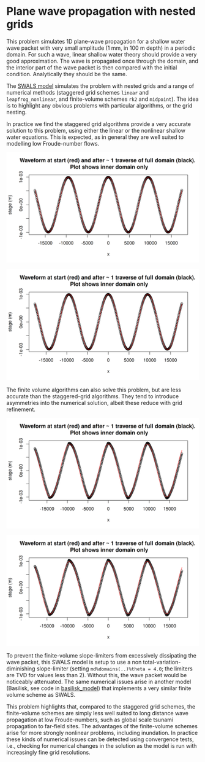 # Plane wave propagation with nested grids

This problem simulates 1D plane-wave propagation for a shallow water wave packet with very small amplitude (1 mm, in 100 m depth) in a periodic domain. For such a wave, linear shallow water theory should provide a very good approximation. The wave is propagated once through the domain, and the interior part of the wave packet is then compared with the initial condition. Analytically they should be the same.

The [SWALS model](nesting_reflection.f90) simulates the problem with nested grids and a range of numerical methods (staggered grid schemes `linear` and `leapfrog_nonlinear`, and finite-volume schemes `rk2` and `midpoint`). The idea is to highlight any obvious problems with particular algorithms, or the grid nesting. 

In practice we find the staggered grid algorithms provide a very accurate solution to this problem, using either the linear or the nonlinear shallow water equations. This is expected, as in general they are well suited to modelling low Froude-number flows.

![Solution with the staggered-grid `linear` flow algorithm](cycle_solution_linear.png)

![Solution with the staggered-grid `leapfrog_nonlinear` flow algorithm](cycle_solution_leapfrog_nonlinear.png)

The finite volume algorithms can also solve this problem, but are less accurate than the staggered-grid algorithms. They tend to introduce asymmetries into the numerical solution, albeit these reduce with grid refinement. 

![Solution with the finite-volume `rk2` flow algorithm](cycle_solution_rk2.png)

![Solution with the finite-volume `midpoint` flow algorithm](cycle_solution_midpoint.png)

To prevent the finite-volume slope-limiters from excessively dissipating the wave packet, this SWALS model is setup to use a non total-variation-diminishing slope-limiter (setting `md%domains(..)%theta = 4.0`; the limiters are  TVD for values less than 2). Without this, the wave packet would be noticeably attenuated. The same numerical issues arise in another model (Basilisk, see code in [basilisk_model](basilisk_model)) that implements a very similar finite volume scheme as SWALS. 

This problem highlights that, compared to the staggered grid schemes, the finite-volume schemes are simply less well suited to long distance wave propagation at low Froude-numbers, such as global scale tsunami propagation to far-field sites. The advantages of the finite-volume schemes arise for more strongly nonlinear problems, including inundation. In practice these kinds of numerical issues can be detected using convergence tests, i.e., checking for numerical changes in the solution as the model is run with increasingly fine grid resolutions.



